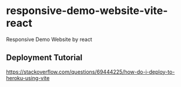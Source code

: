# responsive-demo-website-vite-react

Responsive Demo Website by react

## Deployment Tutorial

https://stackoverflow.com/questions/69444225/how-do-i-deploy-to-heroku-using-vite
